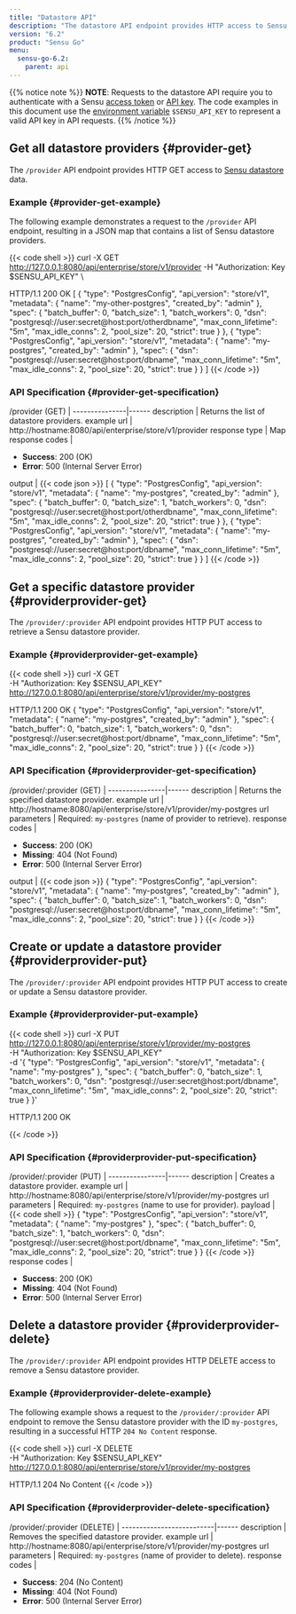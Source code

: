 ```yaml
---
title: "Datastore API"
description: "The datastore API endpoint provides HTTP access to Sensu datastore providers. This reference includes examples for returning the provider definitions, creating a provider, and more."
version: "6.2"
product: "Sensu Go"
menu:
  sensu-go-6.2:
    parent: api
---
```


{{% notice note %}}
**NOTE**: Requests to the datastore API require you to authenticate with a Sensu [access token](../#authenticate-with-the-authentication-api) or [API key](../#authenticate-with-an-api-key).
The code examples in this document use the [environment variable](../#configure-an-environment-variable-for-api-key-authentication) `$SENSU_API_KEY` to represent a valid API key in API requests. 
{{% /notice %}}

## Get all datastore providers {#provider-get}

The `/provider` API endpoint provides HTTP GET access to [Sensu datastore][1] data.

### Example {#provider-get-example}

The following example demonstrates a request to the `/provider` API endpoint, resulting in a JSON map that contains a list of Sensu datastore providers.

{{< code shell >}}
curl -X GET \
http://127.0.0.1:8080/api/enterprise/store/v1/provider
-H "Authorization: Key $SENSU_API_KEY" \

HTTP/1.1 200 OK
[
  {
    "type": "PostgresConfig",
    "api_version": "store/v1",
    "metadata": {
      "name": "my-other-postgres",
      "created_by": "admin"
    },
    "spec": {
      "batch_buffer": 0,
      "batch_size": 1,
      "batch_workers": 0,
      "dsn": "postgresql://user:secret@host:port/otherdbname",
      "max_conn_lifetime": "5m",
      "max_idle_conns": 2,
      "pool_size": 20,
      "strict": true
    }
  },
  {
    "type": "PostgresConfig",
    "api_version": "store/v1",
    "metadata": {
      "name": "my-postgres",
      "created_by": "admin"
    },
    "spec": {
      "dsn": "postgresql://user:secret@host:port/dbname",
      "max_conn_lifetime": "5m",
      "max_idle_conns": 2,
      "pool_size": 20,
      "strict": true
    }
  }
]
{{< /code >}}

### API Specification {#provider-get-specification}

/provider (GET)  | 
---------------|------
description    | Returns the list of datastore providers.
example url    | http://hostname:8080/api/enterprise/store/v1/provider
response type  | Map
response codes | <ul><li>**Success**: 200 (OK)</li><li>**Error**: 500 (Internal Server Error)</li></ul>
output         | {{< code json >}}
[
  {
    "type": "PostgresConfig",
    "api_version": "store/v1",
    "metadata": {
      "name": "my-postgres",
      "created_by": "admin"
    },
    "spec": {
      "batch_buffer": 0,
      "batch_size": 1,
      "batch_workers": 0,
      "dsn": "postgresql://user:secret@host:port/otherdbname",
      "max_conn_lifetime": "5m",
      "max_idle_conns": 2,
      "pool_size": 20,
      "strict": true
    }
  },
  {
    "type": "PostgresConfig",
    "api_version": "store/v1",
    "metadata": {
      "name": "my-postgres",
      "created_by": "admin"
    },
    "spec": {
      "dsn": "postgresql://user:secret@host:port/dbname",
      "max_conn_lifetime": "5m",
      "max_idle_conns": 2,
      "pool_size": 20,
      "strict": true
    }
  }
]
{{< /code >}}

## Get a specific datastore provider {#providerprovider-get}

The `/provider/:provider` API endpoint provides HTTP PUT access to retrieve a Sensu datastore provider.

### Example {#providerprovider-get-example}

{{< code shell >}}
curl -X GET \
-H "Authorization: Key $SENSU_API_KEY" \
http://127.0.0.1:8080/api/enterprise/store/v1/provider/my-postgres

HTTP/1.1 200 OK
{
  "type": "PostgresConfig",
  "api_version": "store/v1",
  "metadata": {
    "name": "my-postgres",
    "created_by": "admin"
  },
  "spec": {
    "batch_buffer": 0,
    "batch_size": 1,
    "batch_workers": 0,
    "dsn": "postgresql://user:secret@host:port/dbname",
    "max_conn_lifetime": "5m",
    "max_idle_conns": 2,
    "pool_size": 20,
    "strict": true
  }
}
{{< /code >}}

### API Specification {#providerprovider-get-specification}

/provider/:provider (GET) | 
----------------|------
description     | Returns the specified datastore provider.
example url     | http://hostname:8080/api/enterprise/store/v1/provider/my-postgres
url parameters  | Required: `my-postgres` (name of provider to retrieve).
response codes   | <ul><li>**Success**: 200 (OK)</li><li> **Missing**: 404 (Not Found)</li><li>**Error**: 500 (Internal Server Error)</li></ul>
output         | {{< code json >}}
{
  "type": "PostgresConfig",
  "api_version": "store/v1",
  "metadata": {
    "name": "my-postgres",
    "created_by": "admin"
  },
  "spec": {
    "batch_buffer": 0,
    "batch_size": 1,
    "batch_workers": 0,
    "dsn": "postgresql://user:secret@host:port/dbname",
    "max_conn_lifetime": "5m",
    "max_idle_conns": 2,
    "pool_size": 20,
    "strict": true
  }
}
{{< /code >}}

## Create or update a datastore provider {#providerprovider-put}

The `/provider/:provider` API endpoint provides HTTP PUT access to create or update a Sensu datastore provider.

### Example {#providerprovider-put-example}

{{< code shell >}}
curl -X PUT \
http://127.0.0.1:8080/api/enterprise/store/v1/provider/my-postgres \
-H "Authorization: Key $SENSU_API_KEY" \
-d '{
  "type": "PostgresConfig",
  "api_version": "store/v1",
  "metadata": {
    "name": "my-postgres"
  },
  "spec": {
    "batch_buffer": 0,
    "batch_size": 1,
    "batch_workers": 0,
    "dsn": "postgresql://user:secret@host:port/dbname",
    "max_conn_lifetime": "5m",
    "max_idle_conns": 2,
    "pool_size": 20,
    "strict": true
  }
}'

HTTP/1.1 200 OK

{{< /code >}}

### API Specification {#providerprovider-put-specification}

/provider/:provider (PUT) | 
----------------|------
description     | Creates a datastore provider.
example url     | http://hostname:8080/api/enterprise/store/v1/provider/my-postgres
url parameters  | Required: `my-postgres` (name to use for provider).
payload         | {{< code shell >}}
{
  "type": "PostgresConfig",
  "api_version": "store/v1",
  "metadata": {
    "name": "my-postgres"
  },
  "spec": {
    "batch_buffer": 0,
    "batch_size": 1,
    "batch_workers": 0,
    "dsn": "postgresql://user:secret@host:port/dbname",
    "max_conn_lifetime": "5m",
    "max_idle_conns": 2,
    "pool_size": 20,
    "strict": true
  }
}
{{< /code >}}
response codes   | <ul><li>**Success**: 200 (OK)</li><li> **Missing**: 404 (Not Found)</li><li>**Error**: 500 (Internal Server Error)</li></ul>

## Delete a datastore provider {#providerprovider-delete}

The `/provider/:provider` API endpoint provides HTTP DELETE access to remove a Sensu datastore provider.

### Example {#providerprovider-delete-example}

The following example shows a request to the `/provider/:provider` API endpoint to remove the Sensu datastore provider with the ID `my-postgres`, resulting in a successful HTTP `204 No Content` response.

{{< code shell >}}
curl -X DELETE \
-H "Authorization: Key $SENSU_API_KEY" \
http://127.0.0.1:8080/api/enterprise/store/v1/provider/my-postgres

HTTP/1.1 204 No Content
{{< /code >}}

### API Specification {#providerprovider-delete-specification}

/provider/:provider (DELETE) | 
--------------------------|------
description               | Removes the specified datastore provider.
example url               | http://hostname:8080/api/enterprise/store/v1/provider/my-postgres
url parameters            | Required: `my-postgres` (name of provider to delete).
response codes            | <ul><li>**Success**: 204 (No Content)</li><li>**Missing**: 404 (Not Found)</li><li>**Error**: 500 (Internal Server Error)</li></ul>

[1]: ../../operations/deploy-sensu/datastore/
